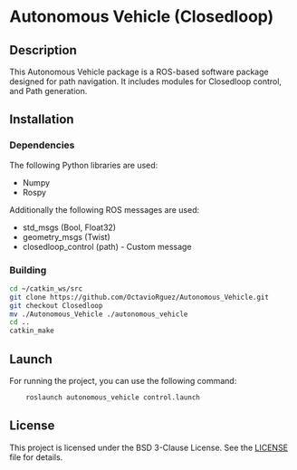 # Autonomous Vehicle (Closedloop)

## Description
This Autonomous Vehicle package is a ROS-based software package designed for path navigation. 
It includes modules for Closedloop control, and Path generation.

## Installation

### Dependencies
The following Python libraries are used:
- Numpy
- Rospy

Additionally the following ROS messages are used:
- std_msgs (Bool, Float32)
- geometry_msgs (Twist)
- closedloop_control (path) - Custom message


### Building
```bash
cd ~/catkin_ws/src
git clone https://github.com/OctavioRguez/Autonomous_Vehicle.git
git checkout Closedloop
mv ./Autonomous_Vehicle ./autonomous_vehicle
cd ..
catkin_make
```

## Launch
For running the project, you can use the following command:
```bash
    roslaunch autonomous_vehicle control.launch
```

## License
This project is licensed under the BSD 3-Clause License. See the [LICENSE](LICENSE) file for details.
